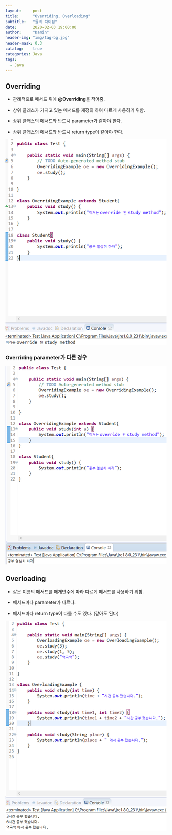 ```yaml
---
layout:     post
title:      "Overriding, Overloading"
subtitle:   "둘의 차이점"
date:       2020-02-03 19:00:00
author:     "Damin"
header-img: "img/tag-bg.jpg"
header-mask: 0.3
catalog:    true
categories: Java
tags:
  - Java
---
```


## Overriding

- 관례적으로 메서드 위에 **@Overriding**을 적어줌.

- 상위 클래스가 가지고 있는 메서드를 재정의 하여 다르게 사용하기 위함.

- 상위 클래스의 메서드와 반드시 parameter가 같아야 한다.

- 상위 클래스의 메서드와 반드시 return type이 같아야 한다.

![OverridingTest](/img/in-post/Java/OverridingTest.PNG)

### Overriding parameter가 다른 경우

![OverridingTest2](/img/in-post/Java/OverridingTest2.PNG)

## Overloading

- 같은 이름의 메서드를 매개변수에 따라 다르게 메서드를 사용하기 위함.

- 메서드마다 parameter가 다르다.

- 메서드마다 return type이 다를 수도 있다. (같아도 된다)

![OverloadingTest](/img/in-post/Java/OverloadingTest.PNG)
